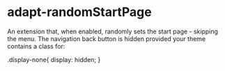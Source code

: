 adapt-randomStartPage
=====================

An extension that, when enabled, randomly sets the start page - skipping the menu.  The navigation back button is hidden provided your theme contains a class for:

.display-none{ display: hidden; }
